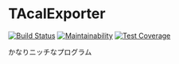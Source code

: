 # TAcalExporter

[![Build Status](https://travis-ci.org/sasagar/tacalexporter.svg?branch=master)](https://travis-ci.org/sasagar/tacalexporter)
[![Maintainability](https://api.codeclimate.com/v1/badges/2761325fce712ada42e2/maintainability)](https://codeclimate.com/github/sasagar/tacalexporter/maintainability)
[![Test Coverage](https://api.codeclimate.com/v1/badges/2761325fce712ada42e2/test_coverage)](https://codeclimate.com/github/sasagar/tacalexporter/test_coverage)

かなりニッチなプログラム
